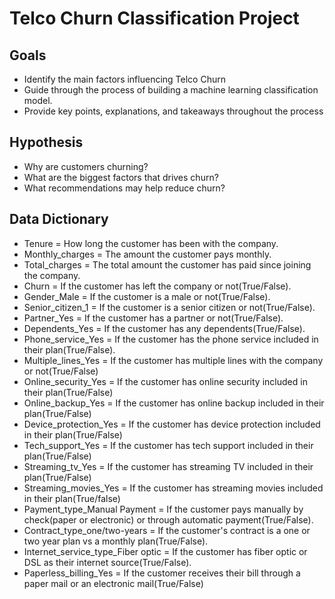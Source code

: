 # Telco Churn Classification Project
## Goals
- Identify the main factors influencing Telco Churn
- Guide through the process of building a machine learning classification model.
- Provide key points, explanations, and takeaways throughout the process
## Hypothesis
- Why are customers churning?
- What are the biggest factors that drives churn?
- What recommendations may help reduce churn?
## Data Dictionary 
- Tenure = How long the customer has been with the company.
- Monthly_charges = The amount the customer pays monthly.
- Total_charges = The total amount the customer has paid since joining the company.
- Churn = If the customer has left the company or not(True/False).
- Gender_Male = If the customer is a male or not(True/False).
- Senior_citizen_1 = If the customer is a senior citizen or not(True/False).
- Partner_Yes = If the customer has a partner or not(True/False).
- Dependents_Yes = If the customer has any dependents(True/False).
- Phone_service_Yes = If the customer has the phone service included in their plan(True/False).
- Multiple_lines_Yes = If the customer has multiple lines with the company or not(True/False)
- Online_security_Yes = If the customer has online security included in their plan(True/False)
- Online_backup_Yes = If the customer has online backup included in their plan(True/False)
- Device_protection_Yes = If the customer has device protection included in their plan(True/False)
- Tech_support_Yes = If the customer has tech support included in their plan(True/False)
- Streaming_tv_Yes = If the customer has streaming TV included in their plan(True/False)
- Streaming_movies_Yes = If the customer has streaming movies included in their plan(True/false)
- Payment_type_Manual Payment = If the customer pays manually by check(paper or electronic) or through automatic payment(True/False).
- Contract_type_one/two-years = If the customer's contract is a one or two year plan vs a monthly plan(True/False).
- Internet_service_type_Fiber optic = If the customer has fiber optic or DSL as their internet source(True/False).
- Paperless_billing_Yes = If the customer receives their bill through a paper mail or an electronic mail(True/False)
